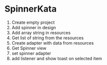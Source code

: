# SpinnerKata
1. Create empty project
2. Add spinner in design
3. Add array string in resources
4. Get list of string from the resources
5. Create adapter with data from resources
6. Get Spinner view
7. set spinner adapter
8. add listener and show toast on selected item
